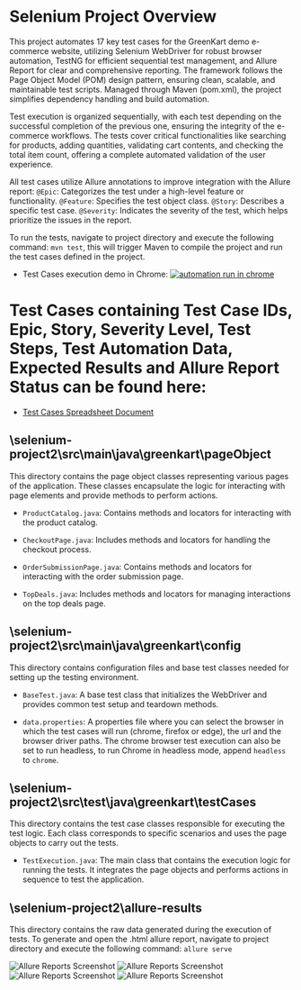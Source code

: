 # Selenium Project Overview

This project automates 17 key test cases for the GreenKart demo e-commerce website, utilizing Selenium WebDriver for robust browser automation, TestNG for efficient sequential test management, and Allure Report for clear and comprehensive reporting. The framework follows the Page Object Model (POM) design pattern, ensuring clean, scalable, and maintainable test scripts. Managed through Maven (pom.xml), the project simplifies dependency handling and build automation.

Test execution is organized sequentially, with each test depending on the successful completion of the previous one, ensuring the integrity of the e-commerce workflows. The tests cover critical functionalities like searching for products, adding quantities, validating cart contents, and checking the total item count, offering a complete automated validation of the user experience.

All test cases utilize Allure annotations to improve integration with the Allure report:
```@Epic```: Categorizes the test under a high-level feature or functionality.
```@Feature```: Specifies the test object class.
```@Story```: Describes a specific test case.
```@Severity```: Indicates the severity of the test, which helps prioritize the issues in the report.

To run the tests, navigate to project directory and execute the following command:
	```mvn test```, this will trigger Maven to compile the project and run the test cases defined in the project.

* Test Cases execution demo in Chrome:
[![automation run in chrome](assets/demo.png)](https://www.youtube.com/watch?v=iBN7jS_tjLo)

# Test Cases containing Test Case IDs, Epic, Story, Severity Level, Test Steps, Test Automation Data, Expected Results and Allure Report Status can be found here:
* [Test Cases Spreadsheet Document](https://docs.google.com/spreadsheets/d/1W0hDRaHM6tZHKh8rP9q0Pqd5qYIOr4XIj5_PFjgjEz4/edit?gid=0#gid=0)

## \selenium-project2\src\main\java\greenkart\pageObject
This directory contains the page object classes representing various pages of the application. These classes encapsulate the logic for interacting with page elements and provide methods to perform actions.

* ```ProductCatalog.java```: Contains methods and locators for interacting with the product catalog.

* ```CheckoutPage.java```: Includes methods and locators for handling the checkout process.

* ```OrderSubmissionPage.java```: Contains methods and locators for interacting with the order submission page.

* ```TopDeals.java```: Includes methods and locators for managing interactions on the top deals page.

## \selenium-project2\src\main\java\greenkart\config
This directory contains configuration files and base test classes needed for setting up the testing environment.

* ```BaseTest.java```: A base test class that initializes the WebDriver and provides common test setup and teardown methods.
	
* ```data.properties```: A properties file where you can select the browser in which the test cases will run (chrome, firefox or edge), the url and the browser driver paths. The chrome browser test execution can also be set to run headless, to run Chrome in headless mode, append ```headless``` to ```chrome```.

## \selenium-project2\src\test\java\greenkart\testCases
This directory contains the test case classes responsible for executing the test logic. Each class corresponds to specific scenarios and uses the page objects to carry out the tests.

* ```TestExecution.java```: The main class that contains the execution logic for running the tests. It integrates the page objects and performs actions in sequence to test the application.

## \selenium-project2\allure-results
This directory contains the raw data generated during the execution of tests. To generate and open the .html allure report, navigate to project directory and execute the following command:
	```allure serve```

![Allure Reports Screenshot](assets/allure-1.png)
![Allure Reports Screenshot](assets/allure-2.png)
![Allure Reports Screenshot](assets/allure-3.png)
![Allure Reports Screenshot](assets/allure-4.png)